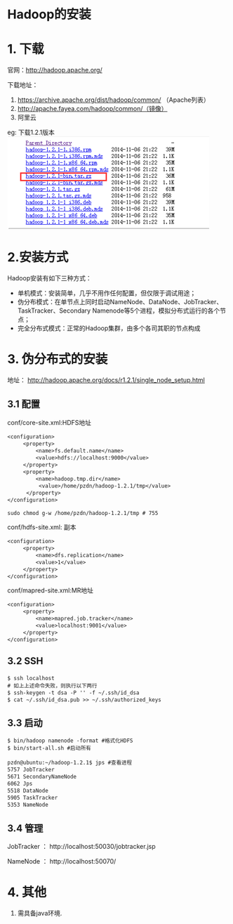 # Hadoop的安装

# 1. 下载

官网：http://hadoop.apache.org/

下载地址：
1. https://archive.apache.org/dist/hadoop/common/ （Apache列表）
2. http://apache.fayea.com/hadoop/common/（镜像）
3. 阿里云

eg:
下载1.2.1版本
![](/assets/hd2.png)

# 2.安装方式

Hadoop安装有如下三种方式：

- 单机模式：安装简单，几乎不用作任何配置，但仅限于调试用途；
- 伪分布模式：在单节点上同时启动NameNode、DataNode、JobTracker、TaskTracker、Secondary Namenode等5个进程，模拟分布式运行的各个节点；
- 完全分布式模式：正常的Hadoop集群，由多个各司其职的节点构成

# 3. 伪分布式的安装

地址：
http://hadoop.apache.org/docs/r1.2.1/single_node_setup.html  

## 3.1 配置

conf/core-site.xml:HDFS地址
```
<configuration>
     <property>
         <name>fs.default.name</name>
         <value>hdfs://localhost:9000</value>
     </property>
     <property>
         <name>hadoop.tmp.dir</name>
          <value>/home/pzdn/hadoop-1.2.1/tmp</value>
      </property>
</configuration>
```
```
sudo chmod g-w /home/pzdn/hadoop-1.2.1/tmp # 755
```

conf/hdfs-site.xml: 副本
```
<configuration>
     <property>
         <name>dfs.replication</name>
         <value>1</value>
     </property>
</configuration>
```
conf/mapred-site.xml:MR地址
```
<configuration>
     <property>
         <name>mapred.job.tracker</name>
         <value>localhost:9001</value>
     </property>
</configuration>
```

## 3.2 SSH
```
$ ssh localhost
# 如上上述命令失败，则执行以下两行
$ ssh-keygen -t dsa -P '' -f ~/.ssh/id_dsa 
$ cat ~/.ssh/id_dsa.pub >> ~/.ssh/authorized_keys
```

## 3.3 启动

```
$ bin/hadoop namenode -format #格式化HDFS
$ bin/start-all.sh #启动所有

pzdn@ubuntu:~/hadoop-1.2.1$ jps #查看进程
5757 JobTracker
5671 SecondaryNameNode
6062 Jps
5518 DataNode
5905 TaskTracker
5353 NameNode
```

## 3.4 管理

JobTracker ：
http://localhost:50030/jobtracker.jsp

NameNode ：
http://localhost:50070/

# 4. 其他

1. 需具备java环境.

